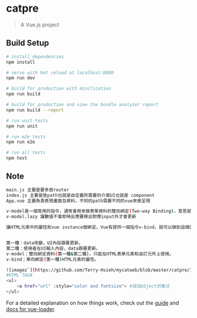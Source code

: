 # catpre

> A Vue.js project

## Build Setup

``` bash
# install dependencies
npm install

# serve with hot reload at localhost:8080
npm run dev

# build for production with minification
npm run build

# build for production and view the bundle analyzer report
npm run build --report

# run unit tests
npm run unit

# run e2e tests
npm run e2e

# run all tests
npm test
```

## Note
``` bash
main.js 主要是要多放router
index.js 主要是放path也就是自定義所需要的介面UI也就是 component
App.vue 主要負責表現畫面及資料，不同的path需要不同的vue來做呈現

v-model是一個常用的指令，通常會用來做表單資料的雙向綁定(Two-way Binding)，意思就是說將View與資料綁在一起，當使用者輸入資料到輸入框後，會自動將資料存在一個變數中，並即時更新資料到綁定的View當中，輸入框/按鈕/選單。
v-model.lazy 讓數值不會即時反應要移出對應input外才會更新

讓HTML元素中的屬性和vue instance做綁定，Vue有提供一個指令v-bind，就可以做到這樣的功能。


第一種：data改變，UI內容跟著更新。
第二種：使用者在UI輸入內容，data跟著更新。
v-model：雙向綁定資料(第一種&第二種)，只能在HTML表單元素和自訂元件上使用。
v-bind：單向綁定(第一種)HTML元素的屬性。

![imagez`](https://github.com/Terry-Hsieh/mycatweb/blob/master/catpre/1.jpg)
#HTML TAG#
<ul>
    <a href="url" :style="color and fontsize"> #寫成object的集合 
</ul>


```

For a detailed explanation on how things work, check out the [guide](http://vuejs-templates.github.io/webpack/) and [docs for vue-loader](http://vuejs.github.io/vue-loader).
